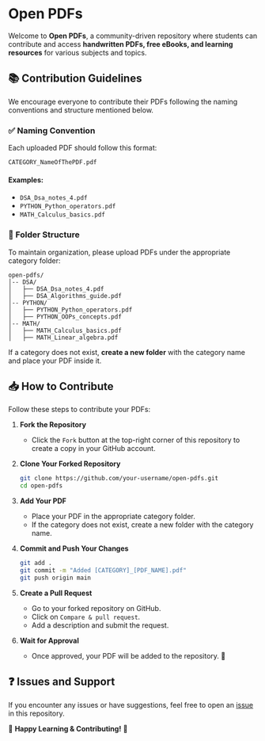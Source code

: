 # Open PDFs

Welcome to **Open PDFs**, a community-driven repository where students can contribute and access **handwritten PDFs, free eBooks, and learning resources** for various subjects and topics.

## 📚 Contribution Guidelines
We encourage everyone to contribute their PDFs following the naming conventions and structure mentioned below.

### ✅ Naming Convention
Each uploaded PDF should follow this format:
```
CATEGORY_NameOfThePDF.pdf
```
#### Examples:
- `DSA_Dsa_notes_4.pdf`
- `PYTHON_Python_operators.pdf`
- `MATH_Calculus_basics.pdf`

### 📂 Folder Structure
To maintain organization, please upload PDFs under the appropriate category folder:
```
open-pdfs/
│-- DSA/
│   ├── DSA_Dsa_notes_4.pdf
│   ├── DSA_Algorithms_guide.pdf
│-- PYTHON/
│   ├── PYTHON_Python_operators.pdf
│   ├── PYTHON_OOPs_concepts.pdf
│-- MATH/
│   ├── MATH_Calculus_basics.pdf
│   ├── MATH_Linear_algebra.pdf
```
If a category does not exist, **create a new folder** with the category name and place your PDF inside it.

## 📥 How to Contribute
Follow these steps to contribute your PDFs:

1. **Fork the Repository**
   - Click the `Fork` button at the top-right corner of this repository to create a copy in your GitHub account.

2. **Clone Your Forked Repository**
   ```bash
   git clone https://github.com/your-username/open-pdfs.git
   cd open-pdfs
   ```

3. **Add Your PDF**
   - Place your PDF in the appropriate category folder.
   - If the category does not exist, create a new folder with the category name.

4. **Commit and Push Your Changes**
   ```bash
   git add .
   git commit -m "Added [CATEGORY]_[PDF_NAME].pdf"
   git push origin main
   ```

5. **Create a Pull Request**
   - Go to your forked repository on GitHub.
   - Click on `Compare & pull request`.
   - Add a description and submit the request.

6. **Wait for Approval**
   - Once approved, your PDF will be added to the repository. 🎉

## ❓ Issues and Support
If you encounter any issues or have suggestions, feel free to open an [issue](https://github.com/your-repo/open-pdfs/issues) in this repository.

📢 **Happy Learning & Contributing!** 🚀

